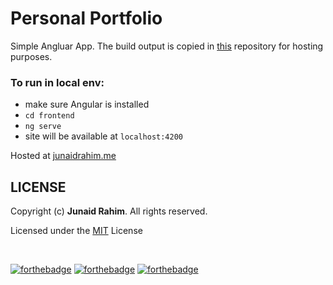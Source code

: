 # Personal Portfolio

Simple Angluar App. The build output is copied in [this](https://github.com/junaidrahim/junaidrahim.github.io) repository for hosting purposes.

### To run in local env:
* make sure Angular is installed
* `cd frontend`
* `ng serve`
* site will be available at `localhost:4200` 


Hosted at [junaidrahim.me](https://junaidrahim.me)


## LICENSE
Copyright (c) **Junaid Rahim**. All rights reserved.

Licensed under the [MIT](LICENSE) License

<br>

[![forthebadge](https://forthebadge.com/images/badges/made-with-javascript.svg)](https://forthebadge.com)
[![forthebadge](https://forthebadge.com/images/badges/built-with-love.svg)](https://forthebadge.com)
[![forthebadge](https://forthebadge.com/images/badges/fuck-it-ship-it.svg)](https://forthebadge.com)